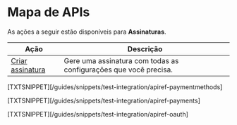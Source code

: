 # Mapa de APIs

As ações a seguir estão disponíveis para **Assinaturas**.

|Ação|Descrição|
|---|---|
|[Criar assinatura](https://www.mercadopago[FAKER][URL][DOMAIN]/developers/pt/reference/subscriptions/_preapproval/post)|Gere uma assinatura com todas as configurações que você precisa.|

[TXTSNIPPET][/guides/snippets/test-integration/apiref-paymentmethods]

[TXTSNIPPET][/guides/snippets/test-integration/apiref-payments]

[TXTSNIPPET][/guides/snippets/test-integration/apiref-oauth]